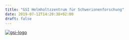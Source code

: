 ```yaml
---
title: "GSI Helmholtzzentrum für Schwerionenforschung"
date: 2019-07-12T14:20:38+02:00
draft: false
---
```


[![gsi-logo](/institutes/gsi.png)](https://www.gsi.de)
